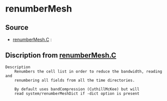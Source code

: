 # renumberMesh

## Source

- [renumberMesh.C](renumberMesh.C) : 


## Discription from [renumberMesh.C](renumberMesh.C)

```
Description
    Renumbers the cell list in order to reduce the bandwidth, reading and
    renumbering all fields from all the time directories.

    By default uses bandCompression (CuthillMcKee) but will
    read system/renumberMeshDict if -dict option is present


```

